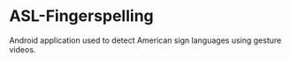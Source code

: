 # ASL-Fingerspelling
Android application used to detect American sign languages using gesture videos.
